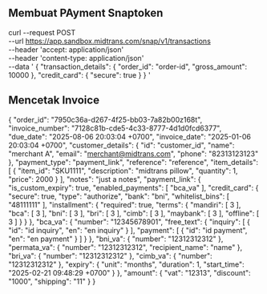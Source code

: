## Membuat PAyment Snaptoken
curl --request POST \
     --url https://app.sandbox.midtrans.com/snap/v1/transactions \
     --header 'accept: application/json' \
     --header 'content-type: application/json' \
     --data '
{
  "transaction_details": {
    "order_id": "order-id",
    "gross_amount": 10000
  },
  "credit_card": {
    "secure": true
  }
}
'

## Mencetak Invoice
{
    "order_id": "7950c36a-d267-4f25-bb03-7a82b00z168t",
    "invoice_number": "7128c81b-cde5-4c33-8777-4d1d0fcd6377",
    "due_date": "2025-08-06 20:03:04 +0700",
    "invoice_date": "2025-01-06 20:03:04 +0700",
    "customer_details": {
        "id": "customer_id",
        "name": "merchant A",
        "email": "merchant@midtrans.com",
        "phone": "82313123123"
    },
    "payment_type": "payment_link",
    "reference": "reference",
    "item_details": [
        {
            "item_id": "SKU1111",
            "description": "midtrans pillow",
            "quantity": 1,
            "price": 2000
        }
    ],
    "notes": "just a notes",
    "payment_link": {
        "is_custom_expiry": true,
        "enabled_payments": [
            "bca_va"
        ],
        "credit_card": {
            "secure": true,
            "type": "authorize",
            "bank": "bni",
            "whitelist_bins": [
                "48111111"
            ],
            "installment": {
                "required": true,
                "terms": {
                    "mandiri": [
                        3
                    ],
                    "bca": [
                        3
                    ],
                    "bni": [
                        3
                    ],
                    "bri": [
                        3
                    ],
                    "cimb": [
                        3
                    ],
                    "maybank": [
                        3
                    ],
                    "offline": [
                        3
                    ]
                }
            }
        },
        "bca_va": {
            "number": "12345678901",
            "free_text": {
                "inquiry": [
                    {
                        "id": "id inquiry",
                        "en": "en inquiry"
                    }
                ],
                "payment": [
                    {
                        "id": "id payment",
                        "en": "en payment"
                    }
                ]
            }
        },
        "bni_va": {
            "number": "12312312312"
        },
        "permata_va": {
            "number": "12312312312",
            "recipient_name": "name"
        },
        "bri_va": {
            "number": "12312312312"
        },
        "cimb_va": {
            "number": "12312312312"
        },
        "expiry": {
            "unit": "months",
            "duration": 1,
            "start_time": "2025-02-21 09:48:29 +0700"
        }
    },
    "amount": {
        "vat": "12313",
        "discount": "1000",
        "shipping": "11"
    }
}